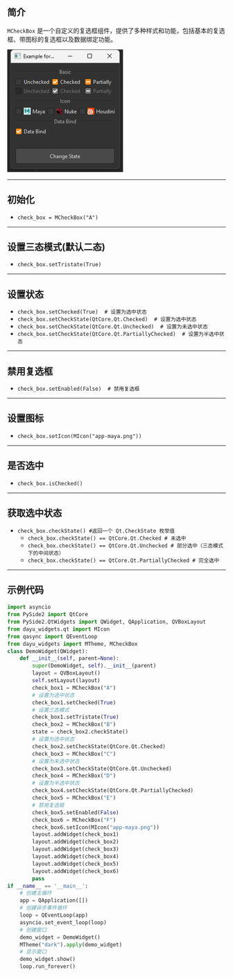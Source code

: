 ## 简介
`MCheckBox` 是一个自定义的复选框组件，提供了多种样式和功能，包括基本的复选框、带图标的复选框以及数据绑定功能。

![img_55.png](img_55.png)
******
## 初始化
  - `check_box = MCheckBox("A")`
********
## 设置三态模式(默认二态)
  - `check_box.setTristate(True)`
********
## 设置状态
  - `check_box.setChecked(True)  # 设置为选中状态`
  - `check_box.setCheckState(QtCore.Qt.Checked)  # 设置为选中状态`
  - `check_box.setCheckState(QtCore.Qt.Unchecked)  # 设置为未选中状态`
  - `check_box.setCheckState(QtCore.Qt.PartiallyChecked)  # 设置为半选中状态`
******
## 禁用复选框
  - `check_box.setEnabled(False)  # 禁用复选框`
******
## 设置图标
  - `check_box.setIcon(MIcon("app-maya.png"))`
******
## 是否选中
  - `check_box.isChecked()`
******
## 获取选中状态
  - `check_box.checkState() #返回一个 Qt.CheckState 枚举值`
    - `check_box.checkState() == QtCore.Qt.Checked # 未选中` 
    - `check_box.checkState() == QtCore.Qt.Unchecked # 部分选中（三态模式下的中间状态）` 
    - `check_box.checkState() == QtCore.Qt.PartiallyChecked # 完全选中` 
******
## 示例代码

```python
import asyncio
from PySide2 import QtCore
from PySide2.QtWidgets import QWidget, QApplication, QVBoxLayout
from dayu_widgets.qt import MIcon
from qasync import QEventLoop
from dayu_widgets import MTheme, MCheckBox
class DemoWidget(QWidget):
    def __init__(self, parent=None):
        super(DemoWidget, self).__init__(parent)
        layout = QVBoxLayout()
        self.setLayout(layout)
        check_box1 = MCheckBox("A")
        # 设置为选中状态
        check_box1.setChecked(True)
        # 设置三态模式
        check_box1.setTristate(True)
        check_box2 = MCheckBox("B")
        state = check_box2.checkState()
        # 设置为选中状态
        check_box2.setCheckState(QtCore.Qt.Checked)
        check_box3 = MCheckBox("C")
        # 设置为未选中状态
        check_box3.setCheckState(QtCore.Qt.Unchecked)
        check_box4 = MCheckBox("D")
        # 设置为半选中状态
        check_box4.setCheckState(QtCore.Qt.PartiallyChecked)
        check_box5 = MCheckBox("E")
        # 禁用复选框
        check_box5.setEnabled(False)
        check_box6 = MCheckBox("F")
        check_box6.setIcon(MIcon("app-maya.png"))
        layout.addWidget(check_box1)
        layout.addWidget(check_box2)
        layout.addWidget(check_box3)
        layout.addWidget(check_box4)
        layout.addWidget(check_box5)
        layout.addWidget(check_box6)
        pass
if __name__ == '__main__':
    # 创建主循环
    app = QApplication([])
    # 创建异步事件循环
    loop = QEventLoop(app)
    asyncio.set_event_loop(loop)
    # 创建窗口
    demo_widget = DemoWidget()
    MTheme("dark").apply(demo_widget)
    # 显示窗口
    demo_widget.show()
    loop.run_forever()
